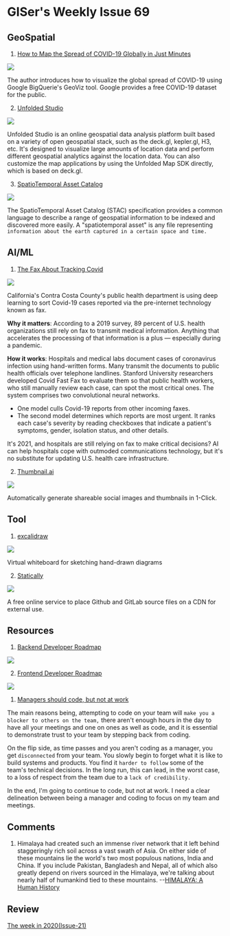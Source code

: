 # GISer's Weekly Issue 69

## GeoSpatial

1. [How to Map the Spread of COVID-19 Globally in Just Minutes](https://towardsdatascience.com/how-to-map-the-spread-of-covid-19-globally-in-minutes-baa2e18d25e5)

![](https://miro.medium.com/max/700/1*UechSmDKXXD4DTcMTIGgdQ.png)

The author introduces how to visualize the global spread of COVID-19 using Google BigQuerie's GeoViz tool. Google provides a free COVID-19 dataset for the public.

2. [Unfolded Studio](https://studio.unfolded.ai/home)

![](https://www.unfolded.ai/static/9a273f5d8663eb7c923c3695ca022a98/bba1f/image7.jpg)

Unfolded Studio is an online geospatial data analysis platform built based on a variety of open geospatial stack, such as the deck.gl, kepler.gl, H3, etc. It's designed to visualize large amounts of location data and perform different geospatial analytics against the location data. You can also customize the map applications by using the Unfolded Map SDK directly, which is based on deck.gl.

3. [SpatioTemporal Asset Catalog](https://stacspec.org/)

![](https://stacspec.org/images/logo/STAC-03.png)

The SpatioTemporal Asset Catalog (STAC) specification provides a common language to describe a range of geospatial information to be indexed and discovered more easily. A "spatiotemporal asset" is any file representing `information about the earth captured in a certain space and time.`

## AI/ML

1. [The Fax About Tracking Covid](https://blog.deeplearning.ai/blog/the-batch-propagandists-lie-about-ai-language-models-grok-images-machines-triage-covid-cases-world-models-shrink)

![](https://blog.deeplearning.ai/hubfs/FAX.gif)

California's Contra Costa County's public health department is using deep learning to sort Covid-19 cases reported via the pre-internet technology known as fax.

**Why it matters**: According to a 2019 survey, 89 percent of U.S. health organizations still rely on fax to transmit medical information. Anything that accelerates the processing of that information is a plus — especially during a pandemic.

**How it works**: Hospitals and medical labs document cases of coronavirus infection using hand-written forms. Many transmit the documents to public health officials over telephone landlines. Stanford University researchers developed Covid Fast Fax to evaluate them so that public health workers, who still manually review each case, can spot the most critical ones. The system comprises two convolutional neural networks.

- One model culls Covid-19 reports from other incoming faxes.
- The second model determines which reports are most urgent. It ranks each case's severity by reading checkboxes that indicate a patient's symptoms, gender, isolation status, and other details.

It's 2021, and hospitals are still relying on fax to make critical decisions? AI can help hospitals cope with outmoded communications technology, but it's no substitute for updating U.S. health care infrastructure.

2. [Thumbnail.ai](https://thumbnail.ai/)

![](https://camo.githubusercontent.com/5f8afaf8232c5cb0b817d47a6ebf9e638c1d0bb93f30ad78a6e3cf58b9882b93/68747470733a2f2f7777772e77616e67626173652e636f6d2f626c6f67696d672f61737365742f3230323130312f6267323032313031313231312e6a7067)

Automatically generate shareable social images and thumbnails in 1-Click.

## Tool

1. [excalidraw](https://github.com/excalidraw/excalidraw)

![](https://camo.githubusercontent.com/7ecbb62d3e568da77f6d20f65b931d8594d5a345bd52ff7263bcf6a15b37a8d2/68747470733a2f2f7777772e77616e67626173652e636f6d2f626c6f67696d672f61737365742f3230323130312f6267323032313031303331322e6a7067)

Virtual whiteboard for sketching hand-drawn diagrams

2. [Statically](https://statically.io/)

![](https://camo.githubusercontent.com/501c96dbecd0dfe2062fa9fb1f2f0111a3d008b5ab35115f8c25cbe4d892532e/68747470733a2f2f7777772e77616e67626173652e636f6d2f626c6f67696d672f61737365742f3230323130312f6267323032313031313231302e6a7067)

A free online service to place Github and GitLab source files on a CDN for external use.

## Resources

1. [Backend Developer Roadmap](https://roadmap.sh/backend)

![](https://roadmap.sh/roadmaps/backend.png)

2. [Frontend Developer Roadmap](https://roadmap.sh/frontend)

![](https://roadmap.sh/roadmaps/frontend.png)

1. [Managers should code, but not at work](https://nngorok.com/managers-should-code-but-not-at-work)

The main reasons being, attempting to code on your team will `make you a blocker to others on the team,` there aren't enough hours in the day to have all your meetings and one on ones as well as code, and it is essential to demonstrate trust to your team by stepping back from coding.

On the flip side, as time passes and you aren't coding as a manager, you get `disconnected` from your team. You slowly begin to forget what it is like to build systems and products. You find it `harder to follow` some of the team's technical decisions. In the long run, this can lead, in the worst case, to a loss of respect from the team due to a `lack of credibility.`

In the end, I'm going to continue to code, but not at work. I need a clear delineation between being a manager and coding to focus on my team and meetings.

## Comments

1. Himalaya had created such an immense river network that it left behind staggeringly rich soil across a vast swath of Asia. On either side of these mountains lie the world's two most populous nations, India and China. If you include Pakistan, Bangladesh and Nepal, all of which also greatly depend on rivers sourced in the Himalaya, we're talking about nearly half of humankind tied to these mountains.
   --[HIMALAYA: A Human History](https://www.nytimes.com/2021/01/05/books/review/himalaya-a-human-history-ed-douglas.html)

## Review

[The week in 2020(Issue-21)](https://github.com/lkcozy/weekly/blob/master/docs/2020/issue-21.md)
